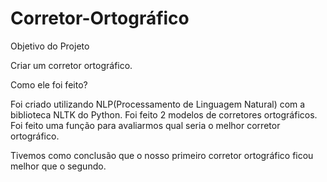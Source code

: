 # Corretor-Ortográfico

Objetivo do Projeto

Criar um corretor ortográfico.

Como ele foi feito?

Foi criado utilizando NLP(Processamento de Linguagem Natural) com a biblioteca NLTK 
do Python.
Foi feito 2 modelos de corretores ortográficos. 
Foi feito uma função para avaliarmos qual seria o melhor corretor ortográfico.

Tivemos como conclusão que o nosso primeiro corretor ortográfico ficou melhor que o segundo. 

